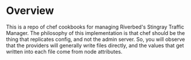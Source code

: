 Overview
========

This is a repo of chef cookbooks for managing Riverbed's Stingray Traffic
Manager. The philosophy of this implementation is that chef should be the thing
that replicates config, and not the admin server.  So, you will observe that the
providers will generally write files directly, and the values that get written
into each file come from node attributes.

